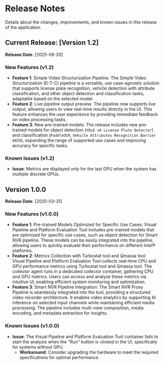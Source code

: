 <!--
# How to Use This Template

1. **Purpose**:
   - Summarize new features, improvements, bug fixes, and known issues for each release.
   - Help developers quickly understand updates and adapt workflows accordingly.

2. **Content Customization**:
   - Replace placeholders (e.g., `[Version X.X.X]`, `[YYYY-MM-DD]`, `<description>`) with specific release details.
   - Refer to the user stories in comments to understand what information developers expect to find.

3. **Style Guidelines**:
   - Use bullet points and concise descriptions for clarity.
   - Organize changes by category: New Features, Improvements, Bug Fixes, and Known Issues.
   - Use active voice and developer-focused language.
   - Follow the **Microsoft Developer Writing Style Guide**.

4. **GitHub Copilot Tool Can Help**:
   - **For Style Adherence**:
     - This template specifys the style guide to be followed, ask GitHub Copilot tool to check.
     - GitHub Copilot tool can generate suggestions in line with the specified writing style.
   - **To Validate Content Completeness**:
     - The template includes in comments the user stories and acceptance criteria to be fulfilled by its content in
       each section. GitHub Copilot tool can check if you have included all required information.
5. **Validation**:
   - Verify all details, links, and formatting before publishing.
   - Ensure that descriptions are accurate and actionable.

-->

# Release Notes

Details about the changes, improvements, and known issues in this release of the application.

## Current Release: [Version 1.2]

**Release Date**: [2025-08-20]

### New Features (v1.2)

- **Feature 1**: Simple Video Structurization Pipeline: The Simple Video Structurization (D-T-C) pipeline is a versatile,
  use case-agnostic solution that supports license plate recognition, vehicle detection with attribute classification,
  and other object detection and classification tasks, adaptable based on the selected model.
- **Feature 2**: Live pipeline output preview: The pipeline now supports live output, allowing users to view real-time results
  directly in the UI. This feature enhances the user experience by providing immediate feedback on video processing tasks.
- **Feature 3**: New pre-trained models: The release includes new pre-trained models for object detection
  (`YOLO v8 License Plate Detector`) and classification (`PaddleOCR`, `Vehicle Attributes Recognition Barrier 0039`),
  expanding the range of supported use cases and improving accuracy for specific tasks.

### Known Issues (v1.2)

- **Issue**: Metrics are displayed only for the last GPU when the system has multiple discrete GPUs.

## Version 1.0.0

**Release Date**: [2025-03-31]

### New Features (v1.0.0)
<!--
**Guidelines for New Features**:
1. **What to Include**:
   - Summarize new capabilities introduced in this release.
   - Highlight how these features help developers or solve common challenges.
   - Link to relevant guides or instructions for using the feature.
2. **Example**:
   - **Feature**: Added multi-camera configuration support.
     - **Benefit**: Enables developers to monitor larger areas in real-time.
     - [Learn More](./how-to-customize.md)
-->

- **Feature 1**: Pre-trained Models Optimized for Specific Use Cases: Visual Pipeline and Platform Evaluation Tool
  includes pre-trained models that are optimized for specific use cases, such as object detection for Smart NVR
  pipeline. These models can be easily integrated into the pipeline, allowing users to quickly evaluate their
  performance on different Intel® platforms.
- **Feature 2**: Metrics Collection with Turbostat tool and Qmassa tool: Visual Pipeline and Platform Evaluation Tool
  collects real-time CPU and GPU performance metrics using Turbostat tool and Qmassa tool. The collector agent runs
  in a dedicated collector container, gathering CPU and GPU metrics. Users can access and analyze these metrics via
  intuitive UI, enabling efficient system monitoring and optimization.
- **Feature 3**: Smart NVR Pipeline Integration: The Smart NVR Proxy Pipeline is seamlessly integrated into the tool,
  providing a structured video recorder architecture. It enables video analytics by supporting AI inference on
  selected input channels while maintaining efficient media processing. The pipeline includes multi-view composition,
  media encoding, and metadata extraction for insights.

### Known Issues (v1.0.0)

- **Issue**: The Visual Pipeline and Platform Evaluation Tool container fails to start the analysis when the "Run"
  button is clicked in the UI, specifically for systems without GPU.
  - **Workaround**: Consider upgrading the hardware to meet the required specifications for optimal performance.
